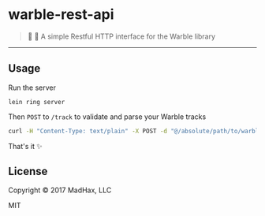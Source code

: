 # warble-rest-api
> :musical_score: :satellite: A simple Restful HTTP interface for the Warble library
---

## Usage

Run the server

```
lein ring server
```

Then `POST` to `/track` to validate and parse your Warble tracks

```sh
curl -H "Content-Type: text/plain" -X POST -d "@/absolute/path/to/warble/file.warb" http://localhost:3000/track
```

That's it :sparkles:

## License

Copyright © 2017 MadHax, LLC

MIT

